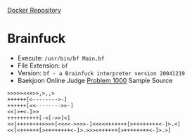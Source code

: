 [Docker Repository](https://registry.hub.docker.com/u/baekjoon/onlinejudge-bf)

# Brainfuck 

* Execute: `/usr/bin/bf Main.bf`
* File Extension: `bf`
* Version: `bf - a Brainfuck interpreter version 20041219`
* Baekjoon Online Judge [Problem 1000](https://www.acmicpc.net/problem/1000) Sample Source
````
>>>>><<+>>,>,,>
++++++[<-------->-]
++++++[<<-------->>-]
<<[>+<-]>>
++++++++++[-<[->>]<]
<<[++++++++>>>>[<<<<->>>>-]<<<<<++++++[>++++++++<-]>.<]
<<[<++++++[>++++++++<-]>.>>><++++++[>++++++++<-]>.>]
````


